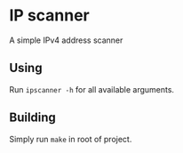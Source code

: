 # IP scanner
A simple IPv4 address scanner

## Using
Run `ipscanner -h` for all available arguments.

## Building
Simply run `make` in root of project.
